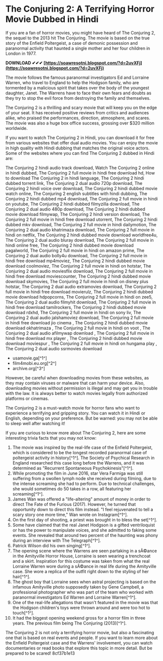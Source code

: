 # The Conjuring 2: A Terrifying Horror Movie Dubbed in Hindi
 
If you are a fan of horror movies, you might have heard of The Conjuring 2, the sequel to the 2013 hit The Conjuring. The movie is based on the true story of the Enfield Poltergeist, a case of demonic possession and paranormal activity that haunted a single mother and her four children in London in 1977.
 
**DOWNLOAD ✔✔✔ [https://soawresotni.blogspot.com/?d=2uvXFj](https://soawresotni.blogspot.com/?d=2uvXFj)**


 
The movie follows the famous paranormal investigators Ed and Lorraine Warren, who travel to England to help the Hodgson family, who are tormented by a malicious spirit that takes over the body of the youngest daughter, Janet. The Warrens have to face their own fears and doubts as they try to stop the evil force from destroying the family and themselves.
 
The Conjuring 2 is a thrilling and scary movie that will keep you on the edge of your seat. It has received positive reviews from critics and audiences alike, who praised the performances, direction, atmosphere, and scares. The movie was also a huge box office success, grossing over $320 million worldwide.
 
If you want to watch The Conjuring 2 in Hindi, you can download it for free from various websites that offer dual audio movies. You can enjoy the movie in high quality with Hindi dubbing that matches the original voice actors. Some of the websites where you can find The Conjuring 2 dubbed in Hindi are:
 
The Conjuring 2 hindi audio track download,  Watch The Conjuring 2 online in hindi dubbed,  The Conjuring 2 full movie in hindi free download hd,  How to download The Conjuring 2 in hindi language,  The Conjuring 2 hindi dubbed torrent link,  The Conjuring 2 dual audio 720p download,  The Conjuring 2 hindi voice over download,  The Conjuring 2 hindi dubbed movie watch online,  The Conjuring 2 english subtitles with hindi dubbing,  The Conjuring 2 hindi dubbed mp4 download,  The Conjuring 2 full movie in hindi on youtube,  The Conjuring 2 hindi dubbed filmyzilla download,  The Conjuring 2 dual audio 480p download,  The Conjuring 2 hindi dubbed movie download filmywap,  The Conjuring 2 hindi version download,  The Conjuring 2 full movie in hindi free download utorrent,  The Conjuring 2 hindi dubbed mkv download,  The Conjuring 2 full movie in hindi dailymotion,  The Conjuring 2 dual audio khatrimaza download,  The Conjuring 2 full movie in hindi on netflix,  The Conjuring 2 hindi dubbed movie download worldfree4u,  The Conjuring 2 dual audio bluray download,  The Conjuring 2 full movie in hindi online free,  The Conjuring 2 hindi dubbed movie download pagalworld,  The Conjuring 2 full movie in hindi on amazon prime,  The Conjuring 2 dual audio bolly4u download,  The Conjuring 2 full movie in hindi free download mp4moviez,  The Conjuring 2 hindi dubbed movie download coolmoviez,  The Conjuring 2 full movie in hindi on hotstar,  The Conjuring 2 dual audio moviesflix download,  The Conjuring 2 full movie in hindi free download moviescounter,  The Conjuring 2 hindi dubbed movie download skymovies,  The Conjuring 2 full movie in hindi on disney plus hotstar,  The Conjuring 2 dual audio extramovies download,  The Conjuring 2 full movie in hindi free download movierulz,  The Conjuring 2 hindi dubbed movie download hdpopcorns,  The Conjuring 2 full movie in hindi on zee5,  The Conjuring 2 dual audio filmyhit download,  The Conjuring 2 full movie in hindi free download tamilrockers,  The Conjuring 2 hindi dubbed movie download rdxhd,  The Conjuring 2 full movie in hindi on sony liv,  The Conjuring 2 dual audio jalshamoviez download,  The Conjuring 2 full movie in hindi free download jio cinema ,  The Conjuring 2 hindi dubbed movie download okhatrimaza ,  The Conjuring 2 full movie in hindi on voot ,  The Conjuring 2 dual audio afilmywap download ,  The Conjuring 2 full movie in hindi free download mx player ,  The Conjuring 2 hindi dubbed movie download moviespur ,  The Conjuring 2 full movie in hindi on hungama play ,  The Conjuring 2 dual audio ssrmovies download
 
- usamovie.ga[^1^]
- film4mobi.eu.org[^2^]
- archive.org[^3^]

However, be careful when downloading movies from these websites, as they may contain viruses or malware that can harm your device. Also, downloading movies without permission is illegal and may get you in trouble with the law. It is always better to watch movies legally from authorized platforms or cinemas.
 
The Conjuring 2 is a must-watch movie for horror fans who want to experience a terrifying and gripping story. You can watch it in Hindi or English, depending on your preference. But be warned: you may not be able to sleep well after watching it!

If you are curious to know more about The Conjuring 2, here are some interesting trivia facts that you may not know:

1. The movie was inspired by the real-life case of the Enfield Poltergeist, which is considered to be the longest recorded paranormal case of poltergeist activity in history[^1^]. The Society of Psychical Research in England researched this case long before the Warrens, and it was determined as \"Recurrent Spontaneous Psychokinesis\"[^1^].
2. While promoting the film in June 2016, star Vera Farmiga was still suffering from a swollen lymph node she received during filming, due to the intense screaming she had to perform. Due to technical challenges, she would sometimes do 50 takes in a row, all featuring her screaming[^1^].
3. James Wan was offered a \"life-altering\" amount of money in order to direct The Fate of the Furious (2017). However, he turned that opportunity down to direct this film instead. \"I feel rejuvenated to tell a scary story one more time,\" Wan wrote on Instagram[^1^].
4. On the first day of shooting, a priest was brought in to bless the set[^1^].
5. Some have claimed that the real Janet Hodgson is a gifted ventriloquist or has the power to manipulate voices, and she admitted to faking some events. She revealed that around two percent of the haunting was phony during an interview with The Telegraph[^1^].
6. Patrick Wilson did his own singing[^1^].
7. The opening scene where the Warrens are seen partaking in a sÃ©ance in the Amityville Horror House, Lorraine is seen wearing a trenchcoat and a skirt. Inspiration for this costume was taken from what the real Lorraine Warren wore during a sÃ©ance in real life during the Amityville case. She wore a replica of the outfit right down to the styling of her hair[^1^].
8. The ghost boy that Lorraine sees when astral projecting is based on the infamous Amityville photo supposedly taken by Gene Campbell, a professional photographer who was part of the team who worked with paranormal investigators Ed Warren and Lorraine Warren[^1^].
9. One of the real-life allegations that wasn't featured in the movie was that the Hodgson children's toys were thrown around and were too hot to touch[^1^].
10. It had the biggest opening weekend gross for a horror film in three years. The previous film being The Conjuring (2013)[^1^].

The Conjuring 2 is not only a terrifying horror movie, but also a fascinating one that is based on real events and people. If you want to learn more about the Enfield Poltergeist case and the Warrens' involvement, you can watch documentaries or read books that explore this topic in more detail. But be prepared to be scared!
 8cf37b1e13
 
